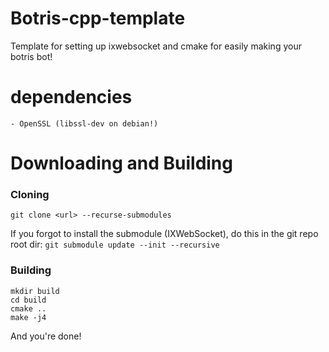 # Botris-cpp-template
Template for setting up ixwebsocket and cmake for easily making your botris bot!

# dependencies
    - OpenSSL (libssl-dev on debian!)
 
# Downloading and Building
### Cloning
```git clone <url> --recurse-submodules```

If you forgot to install the submodule (IXWebSocket), do this in the git repo root dir:
```git submodule update --init --recursive```

### Building

```
mkdir build
cd build
cmake ..
make -j4
```
And you're done!
